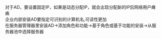 对于AD，要设置固定IP，如果是动态分配IP，就会出现分配新的IP后网络用户瘫痪<br>
企业内部安装AD要指定可识别的计算机名,可读性更加<br>
在服务器管理器里安装AD->添加角色和功能->基于角色或基于功能的安装->从服务器池中选择服务器
